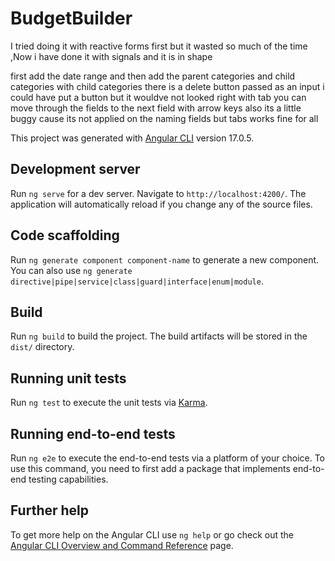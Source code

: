 # BudgetBuilder
I tried doing it with reactive forms first but it wasted so much of the time ,Now i have done it with signals and it is in shape

first add the date range and then add the parent categories and child categories 
with child categories there is a delete button passed as an input i could have put a button but it wouldve not looked right
with tab you can move through the fields to the next field
with arrow keys also its a little buggy cause its not applied on the naming fields but tabs works fine for all


This project was generated with [Angular CLI](https://github.com/angular/angular-cli) version 17.0.5.

## Development server

Run `ng serve` for a dev server. Navigate to `http://localhost:4200/`. The application will automatically reload if you change any of the source files.

## Code scaffolding

Run `ng generate component component-name` to generate a new component. You can also use `ng generate directive|pipe|service|class|guard|interface|enum|module`.

## Build

Run `ng build` to build the project. The build artifacts will be stored in the `dist/` directory.

## Running unit tests

Run `ng test` to execute the unit tests via [Karma](https://karma-runner.github.io).

## Running end-to-end tests

Run `ng e2e` to execute the end-to-end tests via a platform of your choice. To use this command, you need to first add a package that implements end-to-end testing capabilities.

## Further help

To get more help on the Angular CLI use `ng help` or go check out the [Angular CLI Overview and Command Reference](https://angular.io/cli) page.
